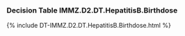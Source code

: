 ### Decision Table IMMZ.D2.DT.HepatitisB.Birthdose
{% include DT-IMMZ.D2.DT.HepatitisB.Birthdose.html %}

